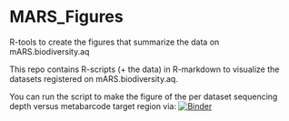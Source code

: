 # MARS_Figures
R-tools to create the figures that summarize the data on mARS.biodiversity.aq

This repo contains R-scripts (+ the data) in R-markdown to visualize the datasets registered on mARS.biodiversity.aq.

You can run the script to make the figure of the per dataset sequencing depth versus metabarcode target region via: [![Binder](https://mybinder.org/badge_logo.svg)](https://mybinder.org/v2/gh/biodiversity-aq/MARS_Figures/master)

